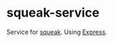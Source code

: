 # squeak-service
Service for [squeak](https://github.com/LuHaoPeng/squeak). Using [Express](https://github.com/expressjs/express).
